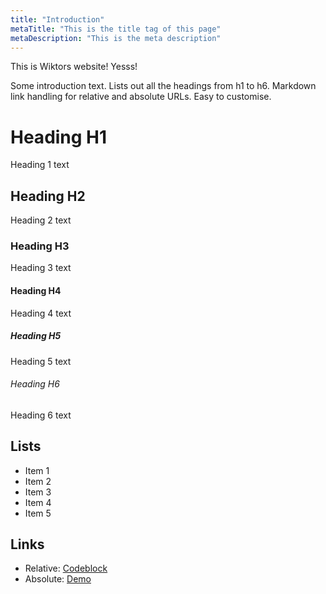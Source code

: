 ```yaml
---
title: "Introduction"
metaTitle: "This is the title tag of this page"
metaDescription: "This is the meta description"
---
```


This is Wiktors website! Yesss!

Some introduction text. Lists out all the headings from h1 to h6. Markdown link handling for relative and absolute URLs. Easy to customise.

# Heading H1
Heading 1 text

## Heading H2
Heading 2 text

### Heading H3
Heading 3 text

#### Heading H4
Heading 4 text

##### Heading H5
Heading 5 text

###### Heading H6
Heading 6 text

## Lists
- Item 1
- Item 2
- Item 3
- Item 4
- Item 5

## Links

* Relative: [Codeblock](/codeblock)
* Absolute: [Demo](https://learn.hasura.io/graphql/react)
